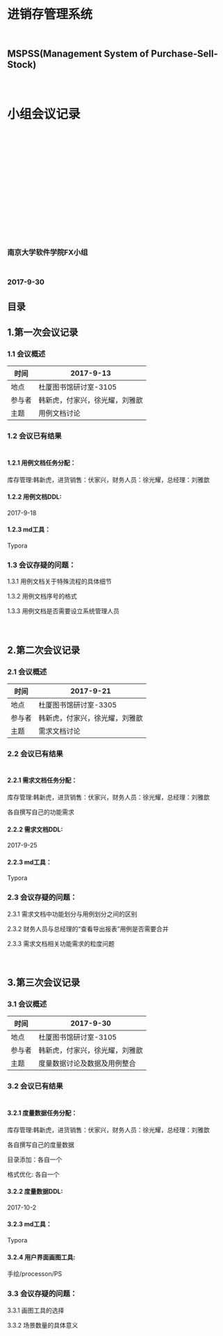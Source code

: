 # 　　　　　　　　　　　　　　　　　　　　　　　　　　进销存管理系统<br>

## 　　　　　　　　　　　　　　　MSPSS(Management System of Purchase-Sell-Stock) <br>

# 　　　　　　　　　　　　　　　　　　　　　　　　　　小组会议记录<br>

<br>

<br>

<br>

<br>

<br>

<br>

<br>

<br>

<br>

<br>

<br>

<br>

<br>

### 　　　　　　　　　　　　　　　　　　　　　　　　　　　　　　　　南京大学软件学院FX小组<br>

### 　　　　　　　　　　　　　　　　　　　　　　　　　　　　　　　　　　　2017-9-30<br>



## 目录







## 1.第一次会议记录<br>

### 1.1 会议概述<br>

| 时间   | 2017-9-13       |
| ---- | --------------- |
| 地点   | 杜厦图书馆研讨室-3105   |
| 参与者  | 韩新虎，付家兴，徐光耀，刘雅歆 |
| 主题   | 用例文档讨论          |



### 1.2 会议已有结果<br><br>

#### 1.2.1 用例文档任务分配：<br>

库存管理:韩新虎，进货销售：伏家兴，财务人员：徐光耀，总经理：刘雅歆<br>

#### 1.2.2 用例文档DDL:<br>

2017-9-18<br>

#### 1.2.3 md工具：<br>

Typora



### 1.3 会议存疑的问题：<br>

1.3.1 用例文档关于特殊流程的具体细节<br>

1.3.2 用例文档序号的格式<br>

1.3.3 用例文档是否需要设立系统管理人员<br><br><br>





## 2.第二次会议记录<br>

### 2.1 会议概述<br>

| 时间   | 2017-9-21       |
| ---- | --------------- |
| 地点   | 杜厦图书馆研讨室-3305   |
| 参与者  | 韩新虎，付家兴，徐光耀，刘雅歆 |
| 主题   | 需求文档讨论          |



### 2.2 会议已有结果<br><br>

#### 2.2.1 需求文档任务分配：<br>

库存管理:韩新虎，进货销售：伏家兴，财务人员：徐光耀，总经理：刘雅歆<br>

各自撰写自己的功能需求<br>

#### 2.2.2 需求文档DDL:<br>

2017-9-25<br>

#### 2.2.3 md工具：<br>

Typora



### 2.3 会议存疑的问题：<br>

2.3.1 需求文档中功能划分与用例划分之间的区别<br>

2.3.2 财务人员与总经理的“查看导出报表”用例是否需要合并<br>

2.3.3 需求文档相关功能需求的粒度问题<br><br><br>









## 3.第三次会议记录<br>

### 3.1 会议概述<br>

| 时间   | 2017-9-30       |
| ---- | --------------- |
| 地点   | 杜厦图书馆研讨室-3105   |
| 参与者  | 韩新虎，付家兴，徐光耀，刘雅歆 |
| 主题   | 度量数据讨论及数据及用例整合  |



### 3.2 会议已有结果<br><br>

#### 3.2.1 度量数据任务分配：<br>

库存管理:韩新虎，进货销售：伏家兴，财务人员：徐光耀，总经理：刘雅歆<br>

各自撰写自己的度量数据<br>

目录添加：各自一个<br>

格式优化:   各自一个<br>

#### 3.2.2 度量数据DDL:<br>

2017-10-2<br>

#### 3.2.3 md工具：<br>

Typora

#### 3.2.4 用户界面画图工具:<br>

手绘/processon/PS



### 3.3 会议存疑的问题：<br>

3.3.1 画图工具的选择<br>

3.3.2 场景数量的具体意义<br>















